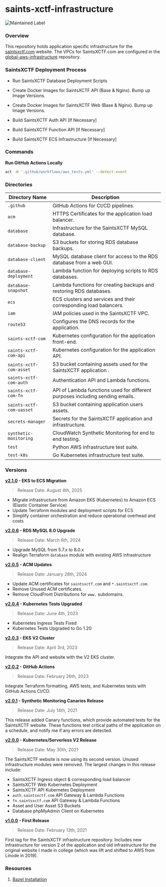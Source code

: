 # saints-xctf-infrastructure

![Maintained Label](https://img.shields.io/badge/Maintained-Yes-brightgreen?style=for-the-badge)

### Overview

This repository holds application specific infrastructure for the [saintsxctf.com](https://www.saintsxctf.com/) website.  The 
VPCs for SaintsXCTF.com are configured in the [global-aws-infrastructure](https://github.com/AJarombek/global-aws-infrastructure) 
repository.

### SaintsXCTF Deployment Process

+ Run SaintsXCTF Database Deployment Scripts

+ Create Docker Images for SaintsXCTF API (Base & Nginx).  Bump up Image Versions.

+ Create Docker Images for SaintsXCTF Web (Base & Nginx).  Bump up Image Versions.

+ Build SaintsXCTF Auth API [If Necessary]

+ Build SaintsXCTF Function API [If Necessary]

+ Build SaintsXCTF ECS Infrastructure [If Necessary]

### Commands

**Run GitHub Actions Locally**

```bash
act -W '.github/workflows/aws_tests.yml' --detect-event
```

### Directories

| Directory Name           | Description                                                                   |
|--------------------------|-------------------------------------------------------------------------------|
| `.github`                | GitHub Actions for CI/CD pipelines.                                           |
| `acm`                    | HTTPS Certificates for the application load balancer.                         |
| `database`               | Infrastructure for the SaintsXCTF MySQL database.                             |
| `database-backup`        | S3 buckets for storing RDS database backups.                                  |
| `database-client`        | MySQL database client for access to the RDS database from a web GUI.          |
| `database-deployment`    | Lambda function for deploying scripts to RDS databases.                       |
| `database-snapshot`      | Lambda functions for creating backups and restoring RDS databases.            |
| `ecs`                    | ECS clusters and services and their corresponding load balancers.             |
| `iam`                    | IAM policies used in the SaintsXCTF VPC.                                      |
| `route53`                | Configures the DNS records for the application.                               |
| `saints-xctf-com`        | Kubernetes configuration for the application front-end.                       |
| `saints-xctf-com-api`    | Kubernetes configuration for the application API.                             |
| `saints-xctf-com-asset`  | S3 bucket containing assets used for the SaintsXCTF application .             |
| `saints-xctf-com-auth`   | Authentication API and Lambda functions.                                      |
| `saints-xctf-com-fn`     | API of Lambda functions used for different purposes including sending emails. |
| `saints-xctf-com-uasset` | S3 bucket containing application users assets.                                |
| `secrets-manager`        | Secrets for the SaintsXCTF application and infrastructure.                    |
| `synthetic-monitoring`   | CloudWatch Synthetic Monitoring for end to end testing.                       |
| `test`                   | Python AWS infrastructure test suite.                                         |
| `test-k8s`               | Go Kubernetes infrastructure test suite.                                      |

### Versions

**[v2.1.0](https://github.com/AJarombek/saints-xctf-infrastructure/tree/v2.1.0) - EKS to ECS Migration**

> Release Date: August 4th, 2025

* Migrate infrastructure from Amazon EKS (Kubernetes) to Amazon ECS (Elastic Container Service)
* Update Terraform modules and deployment scripts for ECS
* Simplify container orchestration and reduce operational overhead and costs

**[v2.0.6](https://github.com/AJarombek/saints-xctf-infrastructure/tree/v2.0.6) - RDS MySQL 8.0 Upgrade**

> Release Date: March 6th, 2024

* Upgrade MySQL from 5.7.x to 8.0.x
* Realign Terraform `database` module with existing AWS infrastructure

**[v2.0.5](https://github.com/AJarombek/saints-xctf-infrastructure/tree/v2.0.5) - ACM Updates**

> Release Date: January 28th, 2024

+ Update ACM certificates for `saintsxctf.com` and `*.saintsxctf.com`.
+ Remove Unused ACM certificates.
+ Remove CloudFront Distributions for `www.` subdomains.

**[v2.0.4](https://github.com/AJarombek/saints-xctf-infrastructure/tree/v2.0.4) - Kubernetes Tests Upgraded**

> Release Date: June 4th, 2023

+ Kubernetes Ingress Tests Fixed
+ Kubernetes Tests Upgraded to Go 1.20

**[v2.0.3](https://github.com/AJarombek/saints-xctf-infrastructure/tree/v2.0.3) - EKS V2 Cluster**

> Release Date: April 3rd, 2023

Integrate the API and website with the V2 EKS cluster.

**[v2.0.2](https://github.com/AJarombek/saints-xctf-infrastructure/tree/v2.0.2) - GitHub Actions**

> Release Date: February 26th, 2023

Integrate Terraform formatting, AWS tests, and Kubernetes tests with GitHub Actions CI/CD.

**[v2.0.1](https://github.com/AJarombek/saints-xctf-infrastructure/tree/v2.0.1) - Synthetic Monitoring Canaries Release**

> Release Date: July 14th, 2021

This release added Canary functions, which provide automated tests for the SaintsXCTF website.  These functions test 
critical paths of the application on a schedule, and notify me if any errors are detected.

**[v2.0.0](https://github.com/AJarombek/saints-xctf-infrastructure/tree/v2.0.0) - Kubernetes/Serverless V2 Release**

> Release Date: May 30th, 2021

The SaintsXCTF website is now using its second version.  Unused infrastructure modules were removed.  The largest 
changes in this release include:

* SaintsXCTF Ingress object & corresponding load balancer
* SaintsXCTF Web Kubernetes Deployment
* SaintsXCTF API Kubernetes Deployment
* `auth.saintsxctf.com` API Gateway & Lambda Functions
* `fn.saintsxctf.com` API Gateway & Lambda Functions
* Asset and User Asset S3 Buckets
* Database phpMyAdmin Client on Kubernetes

**[v1.0.0](https://github.com/AJarombek/saints-xctf-infrastructure/tree/v1.0.0) - First Release**

> Release Date: February 13th, 2021

First tag for the SaintsXCTF infrastructure repository.  Includes new infrastructure for version 2 of the application 
and old infrastructure for the original website I made in college (which was lift and shifted to AWS from Linode in 
2019).

### Resources

1. [Bazel Installation](https://docs.bazel.build/versions/3.2.0/install-os-x.html)